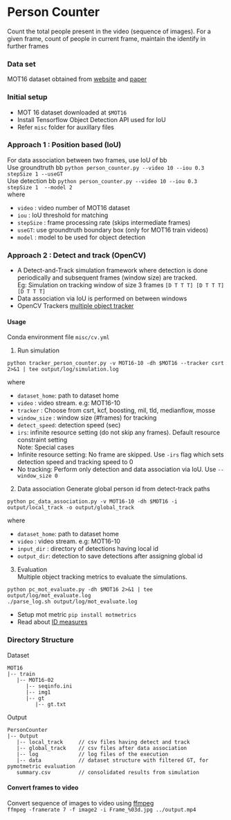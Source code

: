 # Person Counter
Count the total people present in the video (sequence of images). For a given frame, count of people in current frame, maintain the identify in further frames

### Data set
MOT16 dataset obtained from [website] and [paper]

### Initial setup
- MOT 16 dataset downloaded at `$MOT16`
- Install Tensorflow Object Detection API used for IoU
- Refer `misc` folder for auxillary files

### Approach 1 : Position based (IoU)
For data association between two frames, use IoU of bb  
Use groundtruth bb `python person_counter.py --video 10 --iou 0.3  stepSize 1 --useGT`  
Use detection bb `python person_counter.py --video 10 --iou 0.3  stepSize 1  --model 2`  
where
- `video` : video number of MOT16 dataset
- `iou` : IoU threshold for matching
- `stepSize` : frame processing rate (skips intermediate frames)
- `useGT`: use groundtruth boundary box (only for MOT16 train videos)
- `model` : model to be used for object detection

### Approach 2 : Detect and track (OpenCV)
- A Detect-and-Track simulation framework where detection is done periodically and subsequent frames (window size) are tracked.   
Eg: Simulation on tracking window of size 3 frames `[D T T T] [D T T T] [D T T T]`
- Data association via IoU is performed on between windows
- OpenCV Trackers [multiple object tracker]

#### Usage
Conda environment file `misc/cv.yml`
1. Run simulation
```
python tracker_person_counter.py -v MOT16-10 -dh $MOT16 --tracker csrt 2>&1 | tee output/log/simulation.log
```
where
  - `dataset_home`: path to dataset home
  - `video` : video stream. e.g: MOT16-10
  - `tracker` : Choose from csrt, kcf, boosting, mil, tld, medianflow, mosse
  - `window_size` : window size (#frames) for tracking
  - `detect_speed`: detection speed (sec)
  - `irs`: infinite resource setting (do not skip any frames). Default resource constraint setting  
Note: Special cases
  - Infinite resource setting: No frame are skipped. Use `-irs` flag which sets detection speed and tracking speed to 0
  - No tracking: Perform only detection and data association via IoU. Use `--window_size 0`
2. Data association
Generate global person id from detect-track paths
```
python pc_data_association.py -v MOT16-10 -dh $MOT16 -i output/local_track -o output/global_track
```
where
  - `dataset_home`: path to dataset home
  - `video` : video stream. e.g: MOT16-10
  - `input_dir` : directory of detections having local id
  - `output_dir`: detection to save detections after assigning global id
3. Evaluation  
Multiple object tracking metrics to evaluate the simulations.
```
python pc_mot_evaluate.py -dh $MOT16 2>&1 | tee output/log/mot_evaluate.log
./parse_log.sh output/log/mot_evaluate.log
```
- Setup mot metric `pip install motmetrics`
- Read about [ID measures]

### Directory Structure
Dataset
```
MOT16
|-- train
   |-- MOT16-02
      |-- seqinfo.ini
      |-- img1
      |-- gt
         |-- gt.txt
```
Output
```
PersonCounter
|-- Output
   |-- local_track     // csv files having detect and track
   |-- global_track    // csv files after data association
   |-- log             // log files of the execution
   |-- data            // dataset structure with filtered GT, for pymotmetric evaluation
   summary.csv         // consolidated results from simulation
```

#### Convert frames to video
Convert sequence of images to video using [ffmpeg]  
`ffmpeg -framerate 7 -f image2 -i Frame_%03d.jpg ../output.mp4`


[website]: https://motchallenge.net/data/MOT16/
[paper]: https://arxiv.org/pdf/1603.00831.pdf
[multiple object tracker]: https://www.pyimagesearch.com/2018/08/06/tracking-multiple-objects-with-opencv/
[ffmpeg]: https://askubuntu.com/a/610945
[py-motmetric]:https://github.com/cheind/py-motmetrics
[object tracking]:(https://www.learnopencv.com/object-tracking-using-opencv-cpp-python/)
[ID measures]:http://vision.cs.duke.edu/DukeMTMC/IDmeasures.html
